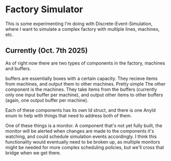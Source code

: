 # Factory Simulator

This is some experimenting I'm doing with Discrete-Event-Simulation, where I want to simulate a complex factory with multiple lines, machines, etc.


## Currently (Oct. 7th 2025)
As of right now there are two types of components in the factory, machines and buffers.

buffers are essentially boxes with a certain capacity. They recieve items from machines, and output them to other machines. Pretty simple
The other component is the machines. They take items from the buffers (currently only one input buffer per machine), and output other items to other buffers (again, one output buffer per machine).

Each of these components has its own Id struct, and there is one AnyId enum to help with things that need to address both of them.

One of these things is a monitor. A component that's not yet fully built, the monitor will be alerted when changes are made to the components it's watching, and could schedule simulation events accordingly. I think this functionality would eventually need to be broken up, as multiple monitors might be needed for more complex scheduling policies, but we'll cross that bridge when we get there.
